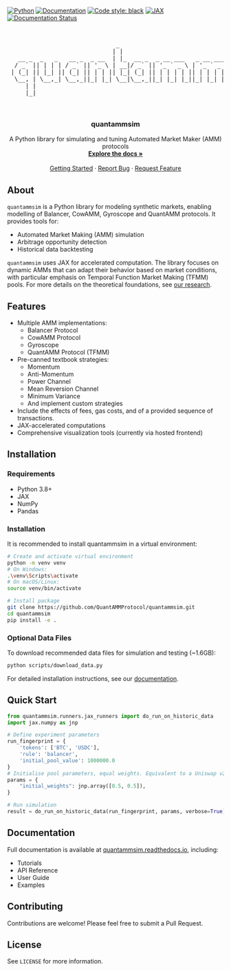 <!-- PROJECT SHIELDS -->
[![Python](https://img.shields.io/badge/python-3.8+-blue.svg)](https://www.python.org/downloads/)
[![Documentation](https://img.shields.io/badge/docs-latest-brightgreen.svg)](https://quantammsim.readthedocs.io)
[![Code style: black](https://img.shields.io/badge/code%20style-black-000000.svg)](https://github.com/psf/black)
[![JAX](https://img.shields.io/badge/JAX-powered-FDB515.svg)](https://github.com/google/jax)
[![Documentation Status](https://readthedocs.org/projects/quantammsim/badge/?version=latest)](https://quantammsim.readthedocs.io/en/latest/?badge=latest)

<!-- PROJECT LOGO -->
<br />
<div align="center">
  <pre>
                              _                                     _            
                             | |                                   (_)           
   __ _  _   _   __ _  _ __  | |_  __ _  _ __ ___   _ __ ___   ___  _  _ __ ___  
  / _` || | | | / _` || '_ \ | __|/ _` || '_ ` _ \ | '_ ` _ \ / __|| || '_ ` _ \ 
 | (_| || |_| || (_| || | | || |_| (_| || | | | | || | | | | |\__ \| || | | | | |
  \__, | \__,_| \__,_||_| |_| \__|\__,_||_| |_| |_||_| |_| |_||___/|_||_| |_| |_|
     | |                                                                         
     |_|                                                                         
                   
  </pre>

  <h3 align="center">quantammsim</h3>

  <p align="center">
    A Python library for simulating and tuning Automated Market Maker (AMM) protocols
    <br />
    <a href="https://quantammsim.readthedocs.io"><strong>Explore the docs »</strong></a>
    <br />
    <br />
    <a href="https://quantammsim.readthedocs.io/en/latest/tutorials/getting_started.html">Getting Started</a>
    ·
    <a href="https://github.com/QuantAMMProtocol/QuantAMMSim/issues">Report Bug</a>
    ·
    <a href="https://github.com/QuantAMMProtocol/QuantAMMSim/issues">Request Feature</a>
  </p>
</div>

## About

`quantammsim` is a Python library for modeling synthetic markets, enabling modelling of Balancer, CowAMM, Gyroscope and QuantAMM protocols. It provides tools for:

* Automated Market Making (AMM) simulation
* Arbitrage opportunity detection
* Historical data backtesting

`quantammsim` uses JAX for accelerated computation. The library focuses on dynamic AMMs that can adapt their behavior based on market conditions, with particular emphasis on Temporal Function Market Making (TFMM) pools. For more details on the theoretical foundations, see [our research](https://quantamm.fi/research).

## Features

* Multiple AMM implementations:
  * Balancer Protocol
  * CowAMM Protocol
  * Gyroscope
  * QuantAMM Protocol (TFMM)
* Pre-canned textbook strategies:
  * Momentum
  * Anti-Momentum
  * Power Channel
  * Mean Reversion Channel
  * Minimum Variance
  * And implement custom strategies
* Include the effects of fees, gas costs, and of a provided sequence of transactions.
* JAX-accelerated computations
* Comprehensive visualization tools (currently via hosted frontend)

## Installation

### Requirements
* Python 3.8+
* JAX
* NumPy
* Pandas

### Installation

It is recommended to install quantammsim in a virtual environment:

```bash
# Create and activate virtual environment
python -m venv venv
# On Windows:
.\venv\Scripts\activate
# On macOS/Linux:
source venv/bin/activate

# Install package
git clone https://github.com/QuantAMMProtocol/quantammsim.git
cd quantammsim
pip install -e .
```

### Optional Data Files

To download recommended data files for simulation and testing (~1.6GB):

```bash
python scripts/download_data.py
```

For detailed installation instructions, see our [documentation](https://quantammsim.readthedocs.io).

## Quick Start

```python
from quantammsim.runners.jax_runners import do_run_on_historic_data
import jax.numpy as jnp

# Define experiment parameters
run_fingerprint = {
    'tokens': ['BTC', 'USDC'],
    'rule': 'balancer',
    'initial_pool_value': 1000000.0
}
# Initialise pool parameters, equal weights. Equivalent to a Uniswap v2 pool;
params = {
    "initial_weights": jnp.array([0.5, 0.5]),
}

# Run simulation
result = do_run_on_historic_data(run_fingerprint, params, verbose=True)
```

## Documentation

Full documentation is available at [quantammsim.readthedocs.io](https://quantammsim.readthedocs.io), including:

* Tutorials
* API Reference
* User Guide
* Examples

## Contributing

Contributions are welcome! Please feel free to submit a Pull Request.

## License

See `LICENSE` for more information.

<!-- MARKDOWN LINKS & IMAGES -->
[contributors-shield]: https://img.shields.io/github/contributors/QuantAMMProtocol/quantammsim.svg?style=for-the-badge
[contributors-url]: https://github.com/QuantAMMProtocol/quantammsim/graphs/contributors
[forks-shield]: https://img.shields.io/github/forks/QuantAMMProtocol/quantammsim.svg?style=for-the-badge
[forks-url]: https://github.com/QuantAMMProtocol/quantammsim/network/members
[stars-shield]: https://img.shields.io/github/stars/QuantAMMProtocol/quantammsim.svg?style=for-the-badge
[stars-url]: https://github.com/QuantAMMProtocol/quantammsim/stargazers
[issues-shield]: https://img.shields.io/github/issues/QuantAMMProtocol/quantammsim.svg?style=for-the-badge
[issues-url]: https://github.com/QuantAMMProtocol/quantammsim/issues
[license-shield]: https://img.shields.io/github/license/QuantAMMProtocol/quantammsim.svg?style=for-the-badge
[license-url]: https://github.com/QuantAMMProtocol/quantammsim/blob/master/LICENSE
